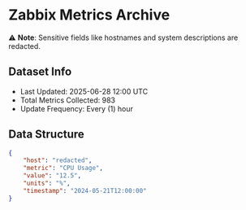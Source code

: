 # Zabbix Metrics Archive

⚠️ **Note**: Sensitive fields like hostnames and system descriptions are redacted.

## Dataset Info
- Last Updated: 2025-06-28 12:00 UTC
- Total Metrics Collected: 983
- Update Frequency: Every (1) hour

## Data Structure
```json
{
    "host": "redacted",
    "metric": "CPU Usage",
    "value": "12.5",
    "units": "%",
    "timestamp": "2024-05-21T12:00:00"
}
```
